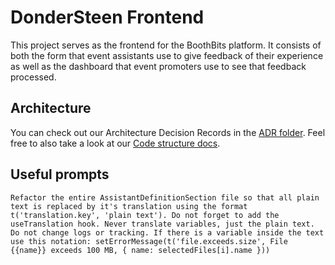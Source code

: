 # DonderSteen Frontend

This project serves as the frontend for the BoothBits platform. It consists of both the form that event assistants use to give feedback of their experience as well as the dashboard that event promoters use to see that feedback processed.

## Architecture

You can check out our Architecture Decision Records in the [ADR folder](./docs/adr/). Feel free to also take a look at our [Code structure docs](./docs/code-structure.md).

## Useful prompts

```text
Refactor the entire AssistantDefinitionSection file so that all plain text is replaced by it's translation using the format t('translation.key', 'plain text'). Do not forget to add the useTranslation hook. Never translate variables, just the plain text. Do not change logs or tracking. If there is a variable inside the text use this notation: setErrorMessage(t('file.exceeds.size', File {{name}} exceeds 100 MB, { name: selectedFiles[i].name }))
```
